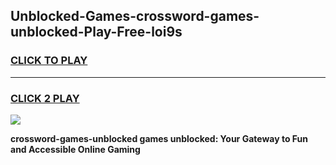
## Unblocked-Games-crossword-games-unblocked-Play-Free-loi9s
<h3>
<a href="https://premium76.site?title=crossword-games-unblocked&ref=19M">CLICK TO PLAY</a></h3>
<hr>

<h3>
<a href="https://premium76.site?title=crossword-games-unblocked&ref=19M">CLICK 2 PLAY</a>
  
</h3>

<a href="https://premium76.site?title=crossword-games-unblocked&ref=19M"><img src="https://clearcache.store/games.png"></a>


**crossword-games-unblocked games unblocked: Your Gateway to Fun and Accessible Online Gaming**
